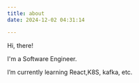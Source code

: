 ```yaml
---
title: about
date: 2024-12-02 04:31:14

---
```


Hi, there!

I'm a Software Engineer. 

I’m currently learning React,K8S, kafka, etc.

